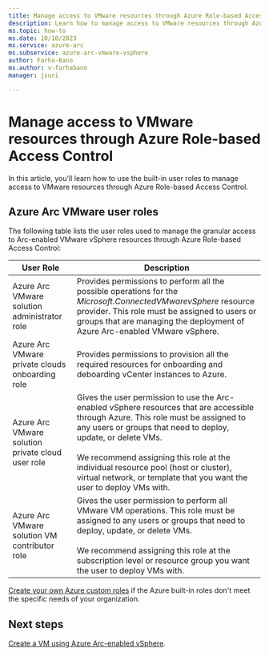 ```yaml
---
title: Manage access to VMware resources through Azure Role-based Access Control
description: Learn how to manage access to VMware resources through Azure Role-based Access Control. 
ms.topic: how-to
ms.date: 10/10/2023
ms.service: azure-arc
ms.subservice: azure-arc-vmware-vsphere
author: Farha-Bano
ms.author: v-farhabano
manager: jsuri

---
```


# Manage access to VMware resources through Azure Role-based Access Control

In this article, you'll learn how to use the built-in user roles to manage access to VMware resources through Azure Role-based Access Control.

## Azure Arc VMware user roles

The following table lists the user roles used to manage the granular access to Arc-enabled VMware vSphere resources through Azure Role-based Access Control:

| **User Role** | **Description**|
| --- | --- |
| Azure Arc VMware solution administrator role | Provides permissions to perform all the possible operations for the *Microsoft.ConnectedVMwarevSphere* resource provider. This role must be assigned to users or groups that are managing the deployment of Azure Arc-enabled VMware vSphere. |
| Azure Arc VMware private clouds onboarding role | Provides permissions to provision all the required resources for onboarding and deboarding vCenter instances to Azure. |
| Azure Arc VMware solution private cloud user role | Gives the user permission to use the Arc-enabled vSphere resources that are accessible through Azure. This role must be assigned to any users or groups that need to deploy, update, or delete VMs. </br></br> We recommend assigning this role at the individual resource pool (host or cluster), virtual network, or template that you want the user to deploy VMs with. |
| Azure Arc VMware solution VM contributor role | Gives the user permission to perform all VMware VM operations. This role must be assigned to any users or groups that need to deploy, update, or delete VMs. </br></br> We recommend assigning this role at the subscription level or resource group you want the user to deploy VMs with.|

[Create your own Azure custom roles](/articles/role-based-access-control/custom-roles-portal.md) if the Azure built-in roles don't meet the specific needs of your organization.

## Next steps

[Create a VM using Azure Arc-enabled vSphere](quick-start-create-a-vm.md).
